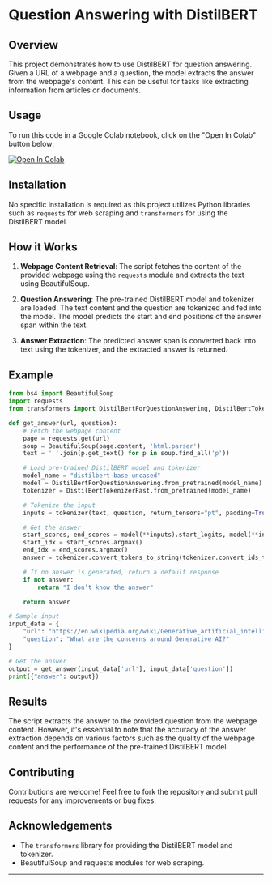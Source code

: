 # Question Answering with DistilBERT

## Overview

This project demonstrates how to use DistilBERT for question answering. Given a URL of a webpage and a question, the model extracts the answer from the webpage's content. This can be useful for tasks like extracting information from articles or documents.

## Usage

To run this code in a Google Colab notebook, click on the "Open In Colab" button below:

[![Open In Colab](https://colab.research.google.com/assets/colab-badge.svg)](https://colab.research.google.com/your-colab-notebook-link)

## Installation

No specific installation is required as this project utilizes Python libraries such as `requests` for web scraping and `transformers` for using the DistilBERT model.

## How it Works

1. **Webpage Content Retrieval**: The script fetches the content of the provided webpage using the `requests` module and extracts the text using BeautifulSoup.

2. **Question Answering**: The pre-trained DistilBERT model and tokenizer are loaded. The text content and the question are tokenized and fed into the model. The model predicts the start and end positions of the answer span within the text.

3. **Answer Extraction**: The predicted answer span is converted back into text using the tokenizer, and the extracted answer is returned.

## Example

```python
from bs4 import BeautifulSoup
import requests
from transformers import DistilBertForQuestionAnswering, DistilBertTokenizerFast

def get_answer(url, question):
    # Fetch the webpage content
    page = requests.get(url)
    soup = BeautifulSoup(page.content, 'html.parser')
    text = ' '.join(p.get_text() for p in soup.find_all('p'))

    # Load pre-trained DistilBERT model and tokenizer
    model_name = "distilbert-base-uncased"
    model = DistilBertForQuestionAnswering.from_pretrained(model_name)
    tokenizer = DistilBertTokenizerFast.from_pretrained(model_name)

    # Tokenize the input
    inputs = tokenizer(text, question, return_tensors="pt", padding=True, truncation=True)

    # Get the answer
    start_scores, end_scores = model(**inputs).start_logits, model(**inputs).end_logits
    start_idx = start_scores.argmax()
    end_idx = end_scores.argmax()
    answer = tokenizer.convert_tokens_to_string(tokenizer.convert_ids_to_tokens(inputs["input_ids"][0][start_idx:end_idx+1]))

    # If no answer is generated, return a default response
    if not answer:
        return "I don’t know the answer"

    return answer

# Sample input
input_data = {
    "url": "https://en.wikipedia.org/wiki/Generative_artificial_intelligence",
    "question": "What are the concerns around Generative AI?"
}

# Get the answer
output = get_answer(input_data['url'], input_data['question'])
print({"answer": output})
```

## Results

The script extracts the answer to the provided question from the webpage content. However, it's essential to note that the accuracy of the answer extraction depends on various factors such as the quality of the webpage content and the performance of the pre-trained DistilBERT model.

## Contributing

Contributions are welcome! Feel free to fork the repository and submit pull requests for any improvements or bug fixes.

## Acknowledgements

- The `transformers` library for providing the DistilBERT model and tokenizer.
- BeautifulSoup and requests modules for web scraping.

---
